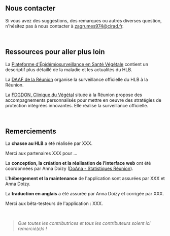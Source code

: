 ## Nous contacter

Si vous avez des suggestions, des remarques ou autres diverses question, n'hésitez pas à nous contacter à [zagrumes974@cirad.fr](mailto:zagrumes974@cirad.fr).

<br>

## Ressources pour aller plus loin

La [Plateforme d’Épidémiosurveillance en Santé Végétale](https://plateforme-esv.fr/expertises/surveillance/huanglongbing) contient un descriptif plus détaillé de la maladie et les actualités du HLB.

La [DAAF de la Réunion](https://daaf.reunion.agriculture.gouv.fr/) organise la surveillance officielle du HLB à la Réunion.

La [FDGDON, Clinique du Végétal](http://www.fdgdon974.fr) située à la Réunion propose des accompagnements personnalisés pour mettre en oeuvre des stratégies de protection intégrées innovantes. Elle réalise la surveillance officielle.

<br>

## Remerciements


La **chasse au HLB** a été réalisée par XXX.

Merci aux partenaires XXX pour ...

La **conception, la création et la réalisation de l’interface web** ont été coordonnées par Anna Doizy ([DoAna - Statistiques Réunion](https://doana-r.com)).

L'**hébergement et la maintenance** de l'application sont assurées par XXX et Anna Doizy.

La **traduction en anglais** a été assurée par Anna Doizy et corrigée par XXX.

Merci aux bêta-testeurs de l'application : XXX.

<br>

> *Que toutes les contributrices et tous les contributeurs soient ici remercié(e)s !* 



